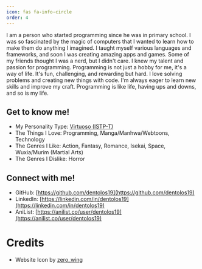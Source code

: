 ```yaml
---
icon: fas fa-info-circle
order: 4
---
```


I am a person who started programming since he was in primary school. I was so fascinated by the magic of computers that I wanted to learn how to make them do anything I imagined. I taught myself various languages and frameworks, and soon I was creating amazing apps and games. Some of my friends thought I was a nerd, but I didn't care. I knew my talent and passion for programming. Programming is not just a hobby for me, it's a way of life. It's fun, challenging, and rewarding but hard. I love solving problems and creating new things with code. I'm always eager to learn new skills and improve my craft. Programming is like life, having ups and downs, and so is my life.

## Get to know me!

- My Personality Type: [Virtuoso (ISTP-T)](https://16personalities.com/istp-personality)
- The Things I Love: Programming, Manga/Manhwa/Webtoons, Technology
- The Genres I Like: Action, Fantasy, Romance, Isekai, Space, Wuxia/Murim (Martial Arts)
- The Genres I Dislike: Horror

## Connect with me!

- GitHub: [https://github.com/dentolos19](https://github.com/dentolos19)
- LinkedIn: [https://linkedin.com/in/dentolos19](https://linkedin.com/in/dentolos19)
- AniList: [https://anilist.co/user/dentolos19](https://anilist.co/user/dentolos19)

# Credits

- Website Icon by [zero_wing](https://flaticon.com/free-icon/blog_9836465)
